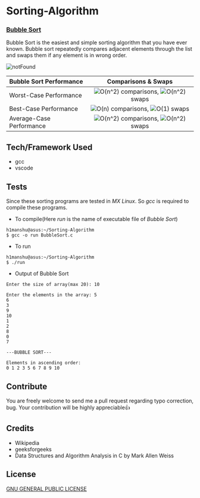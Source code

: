 # Sorting-Algorithm

### [Bubble Sort](https://github.com/Himanshu40/Sorting-Algorithm/blob/master/BubbleSort.c)
Bubble Sort is the easiest and simple sorting algorithm that you have ever known. Bubble sort repeatedly compares adjacent elements through the list and swaps them if any element is in wrong order.

![notFound](https://upload.wikimedia.org/wikipedia/commons/c/c8/Bubble-sort-example-300px.gif "An example of bubble sort")

| **Bubble Sort Performance** | **Comparisons & Swaps**            |
| --------------------------- | :--------------------------------: |
| Worst-Case Performance      | ![O(n^2)](https://render.githubusercontent.com/render/math?math=O(n%5E2)) comparisons, ![O(n^2)](https://render.githubusercontent.com/render/math?math=O(n%5E2)) swaps   |
| Best-Case Performance       | ![O(n)](https://render.githubusercontent.com/render/math?math=O(n)) comparisons, ![O(1)](https://render.githubusercontent.com/render/math?math=O(1)) swaps       |
| Average-Case Performance    | ![O(n^2)](https://render.githubusercontent.com/render/math?math=O(n%5E2)) comparisons, ![O(n^2)](https://render.githubusercontent.com/render/math?math=O(n%5E2)) swaps   |

## Tech/Framework Used
+ gcc
+ vscode

## Tests
Since these sorting programs are tested in *MX Linux*. So *gcc* is required to compile these programs.
+ To compile(Here *run* is the name of executable file of *Bubble Sort*)
```
h1manshu@asus:~/Sorting-Algorithm
$ gcc -o run BubbleSort.c 
```
+ To run
```
h1manshu@asus:~/Sorting-Algorithm
$ ./run 
```
+ Output of Bubble Sort
```
Enter the size of array(max 20): 10

Enter the elements in the array: 5
6
3
9
10
1
2
8
0
7

---BUBBLE SORT---

Elements in ascending order:
0 1 2 3 5 6 7 8 9 10
```

## Contribute
You are freely welcome to send me a pull request regarding typo correction, bug. Your contribution will be highly appreciable:thumbsup:

## Credits
+ Wikipedia
+ geeksforgeeks
+ Data Structures and Algorithm Analysis in C by Mark Allen Weiss

## License
[GNU GENERAL PUBLIC LICENSE](https://github.com/Himanshu40/Sorting-Algorithm/blob/master/LICENSE)

